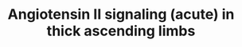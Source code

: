 ---
annotations:
- id: PW:0000003
  parent: signaling pathway
  type: Pathway Ontology
  value: signaling pathway
- id: PW:0000492
  parent: regulatory pathway
  type: Pathway Ontology
  value: renin-angiotensin cascade pathway
- id: DOID:1073
  parent: cardiovascular system disease
  type: Disease Ontology
  value: renal hypertension
- id: PW:0000245
  parent: regulatory pathway
  type: Pathway Ontology
  value: angiotensin signaling pathway
- id: CL:1001106
  parent: animal cell
  type: Cell Type Ontology
  value: kidney loop of Henle thick ascending limb epithelial cell
authors:
- AgustinGV
- AlexanderPico
- Egonw
- Khanspers
- Susan
- DeSl
- MaintBot
- Mkutmon
citedin:
- link: PMC7645421
  title: Unraveling the blood transcriptome after real-life exposure of Wistar-rats
    to PM2.5, PM1 and water-soluble metals in the ambient air (2020)
communities:
- Renal_Genomics
description: 'The thick ascending limb of the loop pf Henle reabsorbs 25 to 30 % of
  the NaCl filtered through the glomerulus. Abnormally elevated Na reabsorption by
  this segment is link to salt-sensitive hypertension. Ang II is an important regulator
  of transport in the thick ascending limb, in part due to its modulatory effects
  on the balance between nitric oxide and superoxide. This pathway features the acute
  effects of Ang II in NO and O2- production in thick ascending limb. The information
  presented here is based on both genomic and physiological data. '
last-edited: 2025-07-21
ndex: null
organisms:
- Rattus norvegicus
redirect_from:
- /index.php/Pathway:WP3887
- /instance/WP3887
- /instance/WP3887_r140036
revision: r140036
schema-jsonld:
- '@context': https://schema.org/
  '@id': https://wikipathways.github.io/pathways/WP3887.html
  '@type': Dataset
  creator:
    '@type': Organization
    name: WikiPathways
  description: 'The thick ascending limb of the loop pf Henle reabsorbs 25 to 30 %
    of the NaCl filtered through the glomerulus. Abnormally elevated Na reabsorption
    by this segment is link to salt-sensitive hypertension. Ang II is an important
    regulator of transport in the thick ascending limb, in part due to its modulatory
    effects on the balance between nitric oxide and superoxide. This pathway features
    the acute effects of Ang II in NO and O2- production in thick ascending limb.
    The information presented here is based on both genomic and physiological data. '
  keywords:
  - 20-HETE
  - AA
  - AMP
  - AT1R AP
  - AT1a
  - AT1b
  - AT2R
  - Akt1 / PKB
  - Akt2 / PKB
  - Akt3 / PKB
  - B-Arrestin 2
  - Calmodulin 1
  - Calmodulin 2
  - Calmodulin 3
  - Ca²⁺
  - DAG
  - 'Dynamin 1 '
  - Dynamin 2
  - G alfa-11
  - G alfa-Q
  - IP3
  - Itpr1
  - Itpr2
  - Itpr3
  - Mas1
  - 'NO'
  - NOS3
  - NOX4
  - PDE 2a
  - PDPK1
  - PIP2
  - PIP3
  - PKA
  - PKCa
  - PKCg
  - PLC g1
  - PLC g2
  - PTEN
  - Rac1
  - Superoxide
  - Uncoupled NOSs
  - cAMP
  license: CC0
  name: Angiotensin II signaling (acute) in thick ascending limbs
seo: CreativeWork
title: Angiotensin II signaling (acute) in thick ascending limbs
wpid: WP3887
---